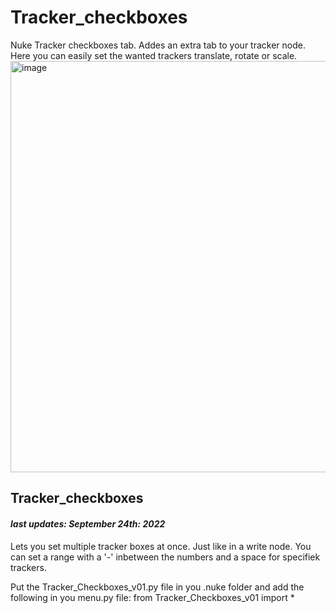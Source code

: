 # Tracker_checkboxes
Nuke Tracker checkboxes tab. Addes an extra tab to your tracker node. Here you can easily set the wanted trackers translate, rotate or scale.  
<img width="658" alt="image" src="https://user-images.githubusercontent.com/105785047/230116200-45a19022-7dd0-4a3d-a07d-663989c49fe0.png">


## Tracker_checkboxes 
#### *last updates: September 24th: 2022* 
Lets you set multiple tracker boxes at once. 
Just like in a write node. You can set a range with a '-' inbetween the numbers and a space for specifiek trackers. 
  
Put the Tracker_Checkboxes_v01.py file in you .nuke folder and add the following in you menu.py file:
from Tracker_Checkboxes_v01 import *
